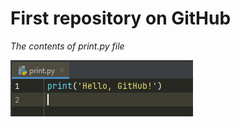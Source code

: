 # First repository on GitHub

*The contents of print.py file*

![This is an image](Start/content_print.png)
